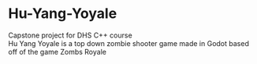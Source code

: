 # Hu-Yang-Yoyale
Capstone project for DHS C++ course
<br>
Hu Yang Yoyale is a top down zombie shooter game made in Godot based off of the game Zombs Royale
